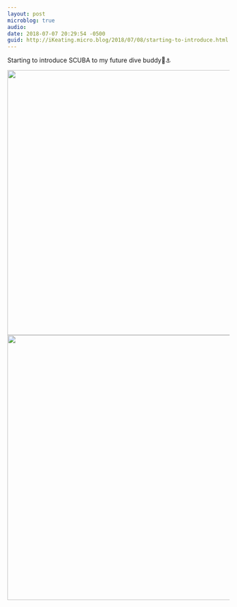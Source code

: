 ```yaml
---
layout: post
microblog: true
audio: 
date: 2018-07-07 20:29:54 -0500
guid: http://iKeating.micro.blog/2018/07/08/starting-to-introduce.html
---
```

Starting to introduce SCUBA to my future dive buddy🌊⚓️

<img src="http://iKeating.micro.blog/uploads/2018/039a3aa8f9.jpg" width="600" height="600" /><img src="http://iKeating.micro.blog/uploads/2018/94be8fd2c8.jpg" width="600" height="600" />
